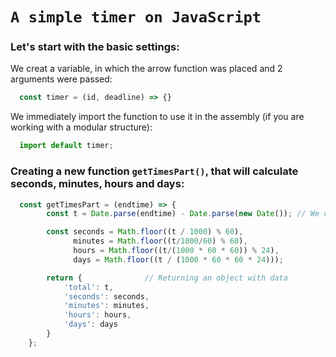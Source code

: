 # `A simple timer on JavaScript`

### Let's start with the basic settings:
We creat a variable, in which the arrow function was placed and 2 arguments were passed:

```JavaScript
  const timer = (id, deadline) => {}
```

We immediately import the function to use it in the assembly (if you are working with a modular structure):

```JavaScript
  import default timer;
```

### Creating a new function `getTimesPart()`, that will calculate seconds, minutes, hours and days:

```JavaScript
  const getTimesPart = (endtime) => {
        const t = Date.parse(endtime) - Date.parse(new Date()); // We calculate the number of milliseconds(The difference between the deadline and the current date, everything is                                                                    calculated in milliseconds)

        const seconds = Math.floor((t / 1000) % 60),
              minutes = Math.floor((t/1000/60) % 60),
              hours = Math.floor((t/(1000 * 60 * 60)) % 24),
              days = Math.floor((t / (1000 * 60 * 60 * 24)));

        return {              // Returning an object with data
            'total': t,
            'seconds': seconds,
            'minutes': minutes,
            'hours': hours,
            'days': days
        }
    };
```
